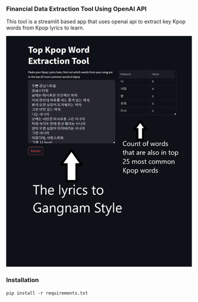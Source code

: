 ### Financial Data Extraction Tool Using OpenAI API

This tool is a streamlit based app that uses openai api to extract key Kpop words from Kpop lyrics to learn. 

![Alt Text](./tool.jpg)


### Installation

```doctest
pip install -r requirements.txt
```
